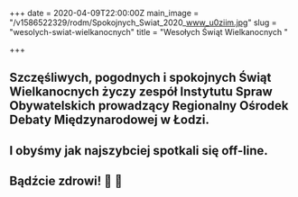 +++
date = 2020-04-09T22:00:00Z
main_image = "/v1586522329/rodm/Spokojnych_Swiat_2020_www_u0ziim.jpg"
slug = "wesolych-swiat-wielkanocnych"
title = "Wesołych Świąt Wielkanocnych "

+++
## Szczęśliwych, pogodnych i spokojnych Świąt Wielkanocnych życzy zespół Instytutu Spraw Obywatelskich prowadzący Regionalny Ośrodek Debaty Międzynarodowej w Łodzi. 

## I obyśmy jak najszybciej spotkali się off-line. 

## Bądźcie zdrowi! 🐰 🐣
